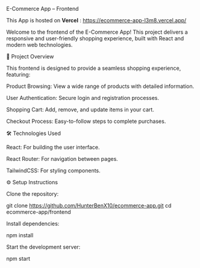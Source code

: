 E-Commerce App – Frontend

This App is hosted on **Vercel** : https://ecommerce-app-l3m8.vercel.app/

Welcome to the frontend of the E-Commerce App! This project delivers a responsive and user-friendly shopping experience, built with React and modern web technologies.

🚀 Project Overview

This frontend is designed to provide a seamless shopping experience, featuring:

Product Browsing: View a wide range of products with detailed information.

User Authentication: Secure login and registration processes.

Shopping Cart: Add, remove, and update items in your cart.

Checkout Process: Easy-to-follow steps to complete purchases.

🛠️ Technologies Used

React: For building the user interface.

React Router: For navigation between pages.

TailwindCSS: For styling components.

⚙️ Setup Instructions

Clone the repository:

git clone https://github.com/HunterBenX10/ecommerce-app.git
cd ecommerce-app/frontend


Install dependencies:

npm install


Start the development server:

npm start
